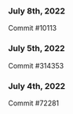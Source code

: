 ### July 8th, 2022

Commit #10113

### July 5th, 2022

Commit #314353


### July 4th, 2022

Commit #72281
